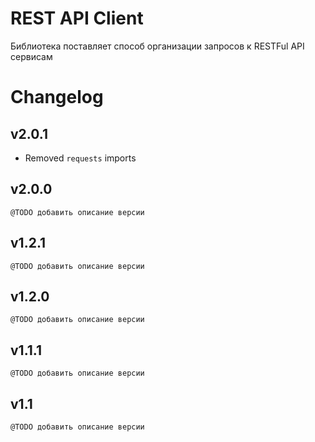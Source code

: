 REST API Client
===============

Библиотека поставляет способ организации запросов к RESTFul API сервисам


# Changelog

## v2.0.1

* Removed `requests` imports

## v2.0.0

`@TODO добавить описание версии`

## v1.2.1

`@TODO добавить описание версии`

## v1.2.0

`@TODO добавить описание версии`

## v1.1.1

`@TODO добавить описание версии`

## v1.1

`@TODO добавить описание версии`